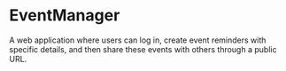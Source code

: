 # EventManager
A web application where users can log in, create event reminders with specific details, and then share these events with others through a public URL.
